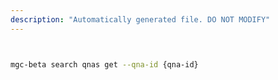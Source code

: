 ```yaml
---
description: "Automatically generated file. DO NOT MODIFY"
---
```


```bash


mgc-beta search qnas get --qna-id {qna-id}

```